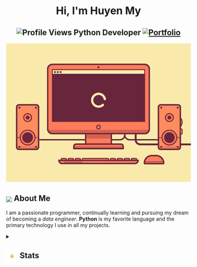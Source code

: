 <!--
**huyenmy239/huyenmy239** is a ✨ _special_ ✨ repository because its `README.md` (this file) appears on your GitHub profile.

Here are some ideas to get you started:

- 🔭 I’m currently working on ...
- 🌱 I’m currently learning ...
- 👯 I’m looking to collaborate on ...
- 🤔 I’m looking for help with ...
- 💬 Ask me about ...
- 📫 How to reach me: ...
- 😄 Pronouns: ...
- ⚡ Fun fact: ...
-->

<h1 align="center">Hi, I'm Huyen My</h1>
<h2 align="center">
  <img src="https://komarev.com/ghpvc/?username=huyenmy239&color=dc143c&style=for-the-badge" alt="Profile Views" style="height:21px;">
  Python Developer
  <a href="https://[your-portfolio-link]">
    <img src="https://img.shields.io/badge/Portfolio-543DE0?style=for-the-badge&logo=About.me&logoColor=white" alt="Portfolio" style="height:22px;">
  </a>
</h2>
<div align="center">
 <img alt="GIF" src="./images/computer.gif" />
</div>

## <img align ='center' src="https://i.giphy.com/media/v1.Y2lkPTc5MGI3NjExdjh2dDM4bDhyYzM5NmppaHJ6dG56Mmh3bTkyanFkdWRvZ3R1cGoycSZlcD12MV9pbnRlcm5hbF9naWZfYnlfaWQmY3Q9ZQ/LOnt6uqjD9OexmQJRB/giphy.gif" width="37" /> About Me

I am a passionate programmer, continually learning and pursuing my dream of becoming a *data engineer*. **Python** is my favorite language and the primary technology I use in all my projects.

<details>
  <summary><h2> <img align="center" src="./images/hi.gif" width="32"/> Stats</h2></summary>
  <div align="center">
    <img src="https://github-readme-streak-stats.herokuapp.com/?user=huyenmy239&theme=tokyonight&hide_border=false" alt="GitHub Streak Stats">
  </div>
</details>
